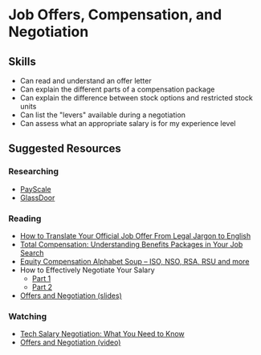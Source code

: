 # Job Offers, Compensation, and Negotiation

## Skills

- Can read and understand an offer letter
- Can explain the different parts of a compensation package
- Can explain the difference between stock options and restricted stock units
- Can list the "levers" available during a negotiation
- Can assess what an appropriate salary is for my experience level

## Suggested Resources

### Researching

- [PayScale](https://www.payscale.com/)
- [GlassDoor](https://www.glassdoor.com/)

### Reading

- [How to Translate Your Official Job Offer From Legal Jargon to English](https://www.themuse.com/advice/how-to-translate-your-official-job-offer-from-legal-jargon-to-english)
- [Total Compensation: Understanding Benefits Packages in Your Job Search](http://www.huffingtonpost.com/sudy-bharadwaj/benefits-packages-explained_b_2645945.html)
- [Equity Compensation Alphabet Soup – ISO, NSO, RSA, RSU and more](https://www.theventurealley.com/2014/07/equity-compensation-alphabet-soup-iso-nso-rsa-rsu-and-more/)
- How to Effectively Negotiate Your Salary
  - [Part 1](https://medium.com/@recruitHER/how-to-effectively-negotiate-your-salary-part-one-48409bdb9e62)
  - [Part 2](https://medium.com/@recruitHER/how-to-effectively-negotiate-your-salary-part-two-a937b8cc34bb)
- [Offers and Negotiation (slides)](https://drive.google.com/file/d/0B8ZoKI3k1X4jZDAzR0hkdGVUMUk/view?usp=sharing)


### Watching

- [Tech Salary Negotiation: What You Need to Know](https://www.youtube.com/watch?v=JwznyH_2pIA)
- [Offers and Negotiation (video)](https://www.youtube.com/watch?v=1Rgh2ylCWsA)
